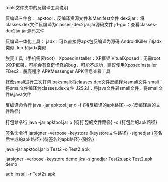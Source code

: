 tools文件夹中的反编译工具说明


反编译三件套：
apktool：反编译资源文件和Manifest文件
dex2jar：将classes.dex文件反编译为classes-dex2jar.jar源码文件
jd-gui：查看classes-dex2jar.jar源码文件


反编译一体化工具：
jadx：可以直接将apk包反编译为源码
AndroidKiller 和jadx类似
Jeb 和jadx类似


脱壳工具（手机需要root）
XposedInstaller：XP框架
VitualXposed：无需root的XP框架，可能会有奇奇怪怪的bug，可能不成功，建议使用XposedInstaller
FDex2：脱壳程序
APKMessenger APK信息查看工具


修改smali进行二次打包
baksmali:将classes.dex文件反编译为smali文件
smali：将smai文件编译为classes.dex文件
J2S2J：将java文件转smali文件，将smali文件转java文件


反编译命令行
java -jar apktool.jar d -f {待反编译的apk路径} -o {反编译后的文件路径}

打包命令行
java -jar apktool.jar b {待打包的文件路径} -o {打包后的apk路径}

签名命令行
jarsigner -verbose -keystore {keystore文件路径} -signedjar {签名后生成的apk路径} {待签名的apk路径} {别名}


java -jar apktool.jar b Test2 -o Test2.apk

jarsigner -verbose -keystore demo.jks -signedjar Test2s.apk Test2.apk demo

adb install -r Test2s.apk
